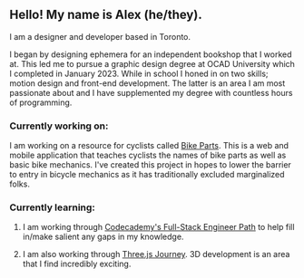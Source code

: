 ## Hello! My name is Alex (he/they).

I am a designer and developer based in Toronto. 

I began by designing ephemera for an independent bookshop that I worked at. This led me to pursue a graphic design degree at OCAD University which I completed in January 2023. While in school I honed in on two skills; motion design and front-end development. The latter is an area I am most passionate about and I have supplemented my degree with countless hours of programming.

### Currently working on:

I am working on a resource for cyclists called [Bike Parts](https://github.com/alextownson/bike-parts). This is a web and mobile application that teaches cyclists the names of bike parts as well as basic bike mechanics. I've created this project in hopes to lower the barrier to entry in bicycle mechanics as it has traditionally excluded marginalized folks. 

### Currently learning:

1. I am working through [Codecademy's Full-Stack Engineer Path](https://join.codecademy.com/learn/paths/full-stack-engineer-career-path-b/) to help fill in/make salient any gaps in my knowledge.

2. I am also working through [Three.js Journey](https://threejs-journey.com/). 3D development is an area that I find incredibly exciting.

